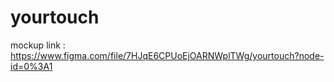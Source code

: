 # yourtouch
mockup link :
https://www.figma.com/file/7HJqE6CPUoEjOARNWplTWg/yourtouch?node-id=0%3A1
